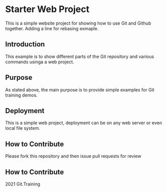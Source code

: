 # Starter Web Project

This is a simple website project for showing how to use Git and Github together.  Adding a line for rebasing exmaple.

## Introduction

This example is to show different parts of the Git repository and various commands usinga a web project.

## Purpose

As stated above, the main purpose is to provide simple examples for Git training demos. 

## Deployment

This is a simple web project, deployment can be on any web server or even local file system.

## How to Contribute

Please fork this repository and then issue pull requests for review

## How to Contribute

2021 Git.Training